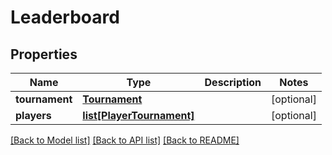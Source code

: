 # Leaderboard

## Properties
Name | Type | Description | Notes
------------ | ------------- | ------------- | -------------
**tournament** | [**Tournament**](Tournament.md) |  | [optional] 
**players** | [**list[PlayerTournament]**](PlayerTournament.md) |  | [optional] 

[[Back to Model list]](../README.md#documentation-for-models) [[Back to API list]](../README.md#documentation-for-api-endpoints) [[Back to README]](../README.md)


